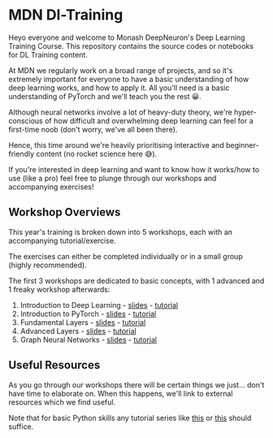 # MDN Dl-Training
Heyo everyone and welcome to Monash DeepNeuron's Deep Learning Training Course. This repository contains the source codes or notebooks for DL Training content.

At MDN we regularly work on a broad range of projects, and so it's extremely important for everyone to have a basic understanding of how deep learning works, and how to apply it. All you'll need is a basic understanding of PyTorch and we'll teach you the rest 😀.

Although neural networks involve a lot of heavy-duty theory, we're hyper-conscious of how difficult and overwhelming deep learning can feel for a first-time noob (don't worry, we've all been there).

Hence, this time around we're heavily prioritising interactive and beginner-friendly content (no rocket science here 😅).

If you're interested in deep learning and want to know how it works/how to use (like a pro) feel free to plunge through our workshops and accompanying exercises!

## Workshop Overviews
This year's training is broken down into 5 workshops, each with an accompanying tutorial/exercise.

The exercises can either be completed individually or in a small group (highly recommended).

The first 3 workshops are dedicated to basic concepts, with 1 advanced and 1 freaky workshop afterwards:
1. Introduction to Deep Learning - [slides](https://docs.google.com/presentation/d/1oT_Y27JWiRdut-4HRtC0NXP_fLSbEmO-/edit?usp=sharing&ouid=110050113535722874349&rtpof=true&sd=true) - [tutorial](https://drive.google.com/file/d/1S0rDhplrrJu592bxmZYT-wAB7MPpg-9e/view?usp=drive_link)
2. Introduction to PyTorch - [slides](https://docs.google.com/presentation/d/1_ZvcF1S--C3YxLHDIgruguh3tvShlldKKoTtZhVXiPg/edit?usp=drive_link) - [tutorial](https://drive.google.com/drive/folders/1t7Bqb4FL1A1TKR6L01HUdDFpPGxqI8rZ?usp=drive_link)
3. Fundamental Layers - [slides](https://docs.google.com/presentation/d/18EpoRg7GuunnMPtvbjP2o9CklnIpchu8m2jY_u8iI_0/edit?usp=drive_link) - [tutorial](https://drive.google.com/drive/folders/1WPY0-VGEniIblVuAfiz5Y07fc3fo0A6e?usp=drive_link)
4. Advanced Layers - [slides](https://docs.google.com/presentation/d/1LH2eXgVzHz1ROoC8p3lJXk-2oFCY2eHaB74K-Th9hz4/edit?usp=drive_link) - [tutorial](https://drive.google.com/drive/folders/1d42ePOg3dyuEroU87Fd0rISMNdeocDRy?usp=drive_link)
5. Graph Neural Networks - [slides](https://docs.google.com/presentation/d/1XJrpC2OqycMU2VGmmFdPX4N_fl59uZUZ/edit?usp=drive_link&ouid=116919458062631514558&rtpof=true&sd=true) - [tutorial](https://drive.google.com/drive/folders/1LviM0Ztdb1mawG4dcEcR6ruDfgUlbDbr?usp=drive_link)

## Useful Resources
As you go through our workshops there will be certain things we just... don't have time to elaborate on.
When this happens, we'll link to external resources which we find useful.

Note that for basic Python skills any tutorial series like [this](https://www.youtube.com/playlist?list=PLlcnQQJK8SUjW_HiBWhZ_XOfCq9Hu0aeY) or [this](https://learnxinyminutes.com/docs/python/) should suffice.
